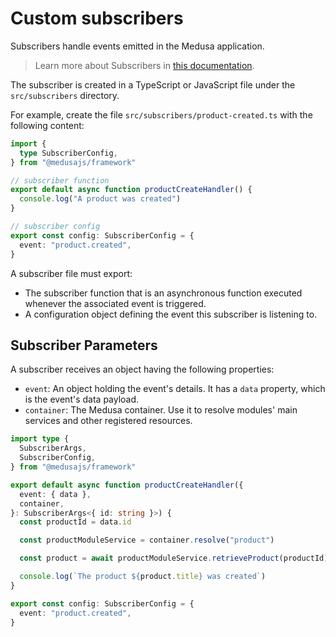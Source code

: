 # Custom subscribers

Subscribers handle events emitted in the Medusa application.

> Learn more about Subscribers in [this documentation](https://docs.medusajs.com/learn/fundamentals/events-and-subscribers).

The subscriber is created in a TypeScript or JavaScript file under the `src/subscribers` directory.

For example, create the file `src/subscribers/product-created.ts` with the following content:

```ts
import {
  type SubscriberConfig,
} from "@medusajs/framework"

// subscriber function
export default async function productCreateHandler() {
  console.log("A product was created")
}

// subscriber config
export const config: SubscriberConfig = {
  event: "product.created",
}
```

A subscriber file must export:

- The subscriber function that is an asynchronous function executed whenever the associated event is triggered.
- A configuration object defining the event this subscriber is listening to.

## Subscriber Parameters

A subscriber receives an object having the following properties:

- `event`: An object holding the event's details. It has a `data` property, which is the event's data payload.
- `container`: The Medusa container. Use it to resolve modules' main services and other registered resources.

```ts
import type {
  SubscriberArgs,
  SubscriberConfig,
} from "@medusajs/framework"

export default async function productCreateHandler({
  event: { data },
  container,
}: SubscriberArgs<{ id: string }>) {
  const productId = data.id

  const productModuleService = container.resolve("product")

  const product = await productModuleService.retrieveProduct(productId)

  console.log(`The product ${product.title} was created`)
}

export const config: SubscriberConfig = {
  event: "product.created",
}
```